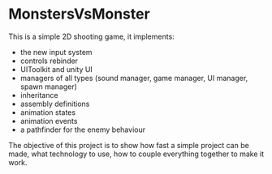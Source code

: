 # MonstersVsMonster

This is a simple 2D shooting game, it implements:
<ul>
    <li>the new input system</li>
    <li>controls rebinder</li>
    <li>UIToolkit and unity UI</li>
    <li>managers of all types (sound manager, game manager, UI manager, spawn manager)</li>
    <li>inheritance </li>
    <li>assembly definitions</li>
    <li>animation states</li>
    <li>animation events</li>
    <li>a pathfinder for the enemy behaviour</li>
</ul>

The objective of this project is to show how fast a simple project can be made, what technology to use, how to couple everything together to make it work. 
